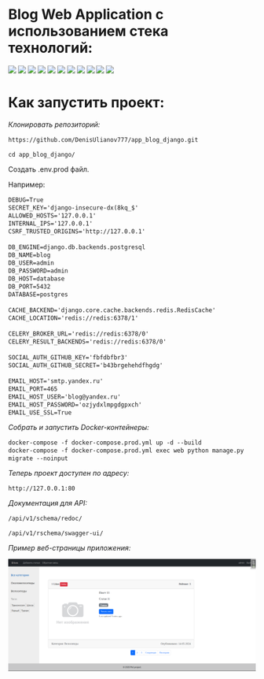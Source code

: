 # Blog Web Application с использованием стека технологий:

<img src="https://img.shields.io/badge/Python-4169E1?style=for-the-badge"/> <img src="https://img.shields.io/badge/Django-008000?style=for-the-badge"/> <img src="https://img.shields.io/badge/DRF-800000?style=for-the-badge"/> <img src="https://img.shields.io/badge/Docker-00BFFF?style=for-the-badge"/> <img src="https://img.shields.io/badge/PostgreSQL-87CEEB?style=for-the-badge"/> <img src="https://img.shields.io/badge/Nginx-67c273?style=for-the-badge"/> <img src="https://img.shields.io/badge/Gunicorn-06bd1e?style=for-the-badge"/> <img src="https://img.shields.io/badge/Redis-800000?style=for-the-badge"/> <img src="https://img.shields.io/badge/Celery-06bd1e?style=for-the-badge"/> <img src="https://img.shields.io/badge/html5-%23E34F26.svg?style=for-the-badge&logo=html5&logoColor=white"/> <img src="https://img.shields.io/badge/css3-%231572B6.svg?style=for-the-badge&logo=css3&logoColor=white"/>

# Как запустить проект:

*Клонировать репозиторий:*
```
https://github.com/DenisUlianov777/app_blog_django.git
```
```
cd app_blog_django/
```

Cоздать .env.prod файл.

Например:
```
DEBUG=True
SECRET_KEY='django-insecure-dx(8kq_$'
ALLOWED_HOSTS='127.0.0.1'
INTERNAL_IPS='127.0.0.1'
CSRF_TRUSTED_ORIGINS='http://127.0.0.1'

DB_ENGINE=django.db.backends.postgresql
DB_NAME=blog
DB_USER=admin
DB_PASSWORD=admin
DB_HOST=database
DB_PORT=5432
DATABASE=postgres

CACHE_BACKEND='django.core.cache.backends.redis.RedisCache'
CACHE_LOCATION='redis://redis:6378/1'

CELERY_BROKER_URL='redis://redis:6378/0'
CELERY_RESULT_BACKENDS='redis://redis:6378/0'

SOCIAL_AUTH_GITHUB_KEY='fbfdbfbr3'
SOCIAL_AUTH_GITHUB_SECRET='b43brgehehdfhgdg'

EMAIL_HOST='smtp.yandex.ru'
EMAIL_PORT=465
EMAIL_HOST_USER='blog@yandex.ru'
EMAIL_HOST_PASSWORD='ozjydxlmpgdgpxch'
EMAIL_USE_SSL=True
```

*Собрать и запустить Docker-контейнеры:*
```
docker-compose -f docker-compose.prod.yml up -d --build
docker-compose -f docker-compose.prod.yml exec web python manage.py migrate --noinput
```


*Теперь проект доступен по адресу:*
```
http://127.0.0.1:80
```

*Документация для API:*
```
/api/v1/schema/redoc/
```

```
/api/v1/rschema/swagger-ui/
```

*Пример веб-страницы приложения:*

![Imgur Image](https://github.com/DenisUlianov777/try/blob/main/blog_bikes.PNG)
